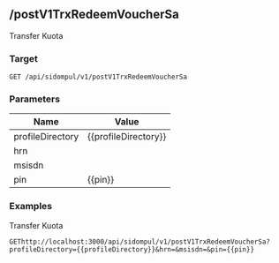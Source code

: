 ## /postV1TrxRedeemVoucherSa
Transfer Kuota

### Target
```
GET /api/sidompul/v1/postV1TrxRedeemVoucherSa
```

### Parameters
Name | Value
--- | ---
profileDirectory|{{profileDirectory}}
hrn|
msisdn|
pin|{{pin}}



### Examples
Transfer Kuota
```
GEThttp://localhost:3000/api/sidompul/v1/postV1TrxRedeemVoucherSa?profileDirectory={{profileDirectory}}&hrn=&msisdn=&pin={{pin}}


```

